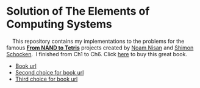 # Solution of The Elements of Computing Systems

&nbsp;&nbsp;&nbsp;&nbsp;This repository contains my implementations to the problems for the famous **[From NAND to Tetris](http://www.nand2tetris.org)** projects created by [Noam Nisan](http://www.cs.huji.ac.il/~noam/) and [Shimon Schocken](http://shimonschocken.com).
&nbsp;I finished from Ch1 to Ch6.
Click [here](http://www.amazon.com/Elements-Computing-Systems-Building-Principles/dp/0262640686/ref=ed_oe_p) to buy this great book.

- [Book url](https://mitpress.mit.edu/books/elements-computing-systems)
- [Second choice for book url](https://www.amazon.com/Elements-Computing-Systems-Principles-ebook/dp/B004HHORGA/ref=sr_1_1_title_0_main?s=books&ie=UTF8&qid=1329838149&sr=1-1)
- [Third choice for book url](https://www.amazon.com/Elements-Computing-Systems-Building-Principles/dp/0262640686/ref=ed_oe_p)

